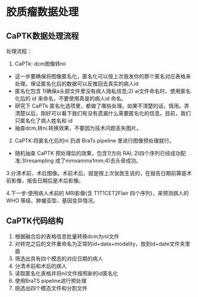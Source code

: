 # 胶质瘤数据处理
## CaPTK数据处理流程
处理流程：

1. CaPTk: dcm图像转nii
- 这一步要确保将图像匿名化，匿名化可以按上次我发你的那个匿名对应表格来处理，保证匿名化后的数据可以反推回去真实的病人id
- 匿名化包含 1)确保a头部文件里没有病人隐私信息;2) ai文件命名时，使用匿名化后的 id 来命名，不要使用真是的病人id 命名。
- 研究下 CaPTk 匿名化选项里，都做了哪些处理。如果不清楚的话，慎用。弄清楚以后，刚好可以看下我们有没有遗漏什么需要匿名化的信息。目前，我们只匿名化了病人姓名和 id
- 抽查dcm,转ni.转换效果，不要因为技术问题丢失图片。

2. CaPTK:将匿名化后的ni 扔进 BraTs pipeline 里进行图像预处理就行。

- 随机抽查 CaPTK 预处理后的效果，包含1)方向 RAI; 2)四个序列已经成功配准;3)resampling 成了mmxammx1mm;4)去头骨成功。

3.分清术前、术后图像。术前术后，就是按上次张医生说的，在报告日期前算是术前影像，报告日期后是术后影像。

4.下一步:使用病人术前的 MRI影像(含 T1T1CET2Flair 四个序列)，来预测病人的 WHO 等级、肿瘤亚型、基因变异情况。

## CaPTK代码结构
1. 根据融合后的表格信息批量转换dcm为nii文件
2. 对转完之后的文件重命名为正常的id+data+modality，放到id+date文件夹里面
3. 筛选出具有四个模态的对应日期的病人
4. 分清术前和术后的病人
5. 读取匿名化表格并将nii文件按照新的id匿名化
6. 使用BraTS pipeline进行预处理
7. 挑选出四个模态文件和分割文件